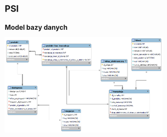 # PSI
## Model bazy danych
![db_schema](https://github.com/statkowski1/PSI/blob/main/sklep_elektroniczny.png)
